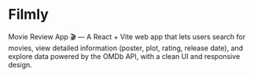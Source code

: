 # Filmly
Movie Review App 🎬 — A React + Vite web app that lets users search for movies, view detailed information (poster, plot, rating, release date), and explore data powered by the OMDb API, with a clean UI and responsive design.
